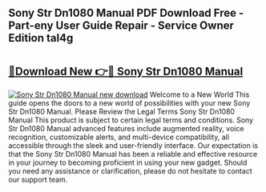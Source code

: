 ## Sony Str Dn1080 Manual PDF Download Free - Part-eny User Guide Repair - Service Owner Edition taI4g

# <h2><a href="http://cf22758.oget.top/?id=Sony+Str+Dn1080+Manual">🔗Download New 👉🔴 Sony Str Dn1080 Manual</a></h2>

[![Sony Str Dn1080 Manual new download](https://i.imgur.com/5g1atiW.png)](http://cf22758.oget.top/?id=Sony+Str+Dn1080+Manual)
Welcome to a New World This guide opens the doors to a new world of possibilities with your new Sony Str Dn1080 Manual. Please Review the Legal Terms Sony Str Dn1080 Manual This product is subject to certain legal terms and conditions. Sony Str Dn1080 Manual advanced features include augmented reality, voice recognition, customizable alerts, and multi-device compatibility, all accessible through the sleek and user-friendly interface. Our expectation is that the Sony Str Dn1080 Manual has been a reliable and effective resource in your journey to becoming proficient in using your new gadget. Should you need any assistance or clarification, please do not hesitate to contact our support team.
